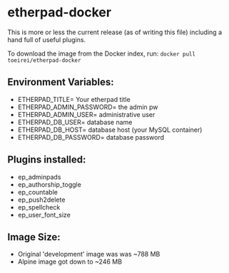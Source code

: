 # etherpad-docker

This is more or less the current release (as of writing this file) including a hand full of useful plugins.

 To download the image from the Docker index, run:
 `docker pull toeirei/etherpad-docker`

## Environment Variables:

* ETHERPAD_TITLE= Your etherpad title
* ETHERPAD_ADMIN_PASSWORD= the admin pw
* ETHERPAD_ADMIN_USER= administrative user
* ETHERPAD_DB_USER= database name
* ETHERPAD_DB_HOST= database host (your MySQL container)
* ETHERPAD_DB_PASSWORD= database password

## Plugins installed:
* ep_adminpads 
* ep_authorship_toggle
* ep_countable
* ep_push2delete
* ep_spellcheck
* ep_user_font_size

## Image Size:
* Original 'development' image was was ~788 MB
* Alpine image got down to ~246 MB
